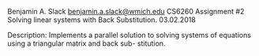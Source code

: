 Benjamin A. Slack
benjamin.a.slack@wmich.edu
CS6260
Assignment #2
Solving linear systems with
Back Substitution.
03.02.2018

Description:
Implements a parallel solution to 
solving systems of equations using
a triangular matrix and back sub-
stitution.
